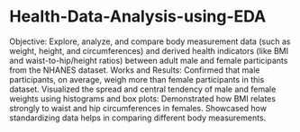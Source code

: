 # Health-Data-Analysis-using-EDA
Objective:
Explore, analyze, and compare body measurement data (such as weight, height, and circumferences) and derived health indicators (like BMI and waist-to-hip/height ratios) between adult male and female participants from the NHANES dataset.
Works and Results:
Confirmed that male participants, on average, weigh more than female participants in this dataset.
Visualized the spread and central tendency of male and female weights using histograms and box plots:
Demonstrated how BMI relates strongly to waist and hip circumferences in females.
Showcased how standardizing data helps in comparing different body measurements.
